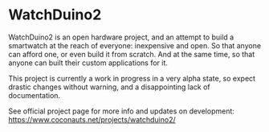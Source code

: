 # WatchDuino2

WatchDuino2 is an open hardware project, and an attempt to build a smartwatch
at the reach of everyone: inexpensive and open. So that anyone can afford one,
or even build it from scratch. And at the same time,
so that anyone can built their custom applications for it.

This project is currently a work in progress in a very alpha state,
so expect drastic changes without warning, and a disappointing lack
of documentation.

See official project page for more info and updates on development:
https://www.coconauts.net/projects/watchduino2/
